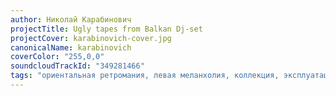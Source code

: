 ```yaml
---
author: Николай Карабинович
projectTitle: Ugly tapes from Balkan Dj-set
projectCover: karabinovich-cover.jpg
canonicalName: karabinovich
coverColor: "255,0,0"
soundcloudTrackId: "349281466"
tags: "ориентальная ретромания, левая меланхолия, коллекция, эксплуатация скрытой мотивации, джой ускорение,  политический танцпол, ритм, повторение"
---
```

